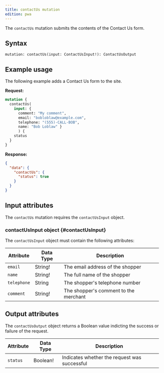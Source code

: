 ```yaml
---
title: contactUs mutation
edition: pwa
---
```


The `contactUs` mutation submits the contents of the Contact Us form.

## Syntax

 `mutation: contactUs(input: ContactUsInput!): ContactUsOutput`

## Example usage

The following example adds a Contact Us form to the site.

**Request:**

```graphql
mutation {
  contactUs(
    input: {
      comment: "My comment",
      email: "bobloblaw@example.com",
      telephone: "(555)-CALL-BOB",
      name: "Bob Loblaw" }
      ) {
    status
  }
}
```

**Response:**

```json
{
  "data": {
    "contactUs": {
      "status": true
    }
  }
}
```

## Input attributes

The `contactUs` mutation requires the  `contactUsInput` object.

### contactUsInput object {#contactUsInput}

The `contactUsInput` object must contain the following attributes:

Attribute | Data Type | Description
--- | --- | ---
`email` | String! | The email address of the shopper
`name` | String! | The full name of the shopper
`telephone` | String | The shopper's telephone number
`comment` | String! | The shopper's comment to the merchant

## Output attributes

The `contactUsOutput` object returns a Boolean value indicting the success or failure of the request.

Attribute |  Data Type | Description
--- | --- | ---
`status` | Boolean! | Indicates whether the request was successful
